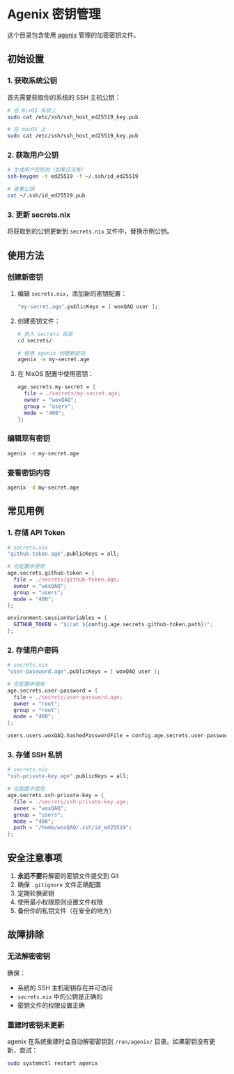 # Agenix 密钥管理

这个目录包含使用 [agenix](https://github.com/ryantm/agenix) 管理的加密密钥文件。

## 初始设置

### 1. 获取系统公钥

首先需要获取你的系统的 SSH 主机公钥：

```bash
# 在 NixOS 系统上
sudo cat /etc/ssh/ssh_host_ed25519_key.pub

# 在 macOS 上
sudo cat /etc/ssh/ssh_host_ed25519_key.pub
```

### 2. 获取用户公钥

```bash
# 生成用户密钥对（如果还没有）
ssh-keygen -t ed25519 -f ~/.ssh/id_ed25519

# 查看公钥
cat ~/.ssh/id_ed25519.pub
```

### 3. 更新 secrets.nix

将获取到的公钥更新到 `secrets.nix` 文件中，替换示例公钥。

## 使用方法

### 创建新密钥

1. 编辑 `secrets.nix`，添加新的密钥配置：
   ```nix
   "my-secret.age".publicKeys = [ woxQAQ user ];
   ```

2. 创建密钥文件：
   ```bash
   # 进入 secrets 目录
   cd secrets/
   
   # 使用 agenix 创建新密钥
   agenix -e my-secret.age
   ```

3. 在 NixOS 配置中使用密钥：
   ```nix
   age.secrets.my-secret = {
     file = ./secrets/my-secret.age;
     owner = "woxQAQ";
     group = "users";
     mode = "400";
   };
   ```

### 编辑现有密钥

```bash
agenix -e my-secret.age
```

### 查看密钥内容

```bash
agenix -d my-secret.age
```

## 常见用例

### 1. 存储 API Token

```nix
# secrets.nix
"github-token.age".publicKeys = all;

# 在配置中使用
age.secrets.github-token = {
  file = ./secrets/github-token.age;
  owner = "woxQAQ";
  group = "users";
  mode = "400";
};

environment.sessionVariables = {
  GITHUB_TOKEN = "$(cat ${config.age.secrets.github-token.path})";
};
```

### 2. 存储用户密码

```nix
# secrets.nix
"user-password.age".publicKeys = [ woxQAQ user ];

# 在配置中使用
age.secrets.user-password = {
  file = ./secrets/user-password.age;
  owner = "root";
  group = "root";
  mode = "400";
};

users.users.woxQAQ.hashedPasswordFile = config.age.secrets.user-password.path;
```

### 3. 存储 SSH 私钥

```nix
# secrets.nix
"ssh-private-key.age".publicKeys = all;

# 在配置中使用
age.secrets.ssh-private-key = {
  file = ./secrets/ssh-private-key.age;
  owner = "woxQAQ";
  group = "users";
  mode = "400";
  path = "/home/woxQAQ/.ssh/id_ed25519";
};
```

## 安全注意事项

1. **永远不要**将解密的密钥文件提交到 Git
2. 确保 `.gitignore` 文件正确配置
3. 定期轮换密钥
4. 使用最小权限原则设置文件权限
5. 备份你的私钥文件（在安全的地方）

## 故障排除

### 无法解密密钥

确保：
- 系统的 SSH 主机密钥存在并可访问
- `secrets.nix` 中的公钥是正确的
- 密钥文件的权限设置正确

### 重建时密钥未更新

agenix 在系统重建时会自动解密密钥到 `/run/agenix/` 目录。如果密钥没有更新，尝试：

```bash
sudo systemctl restart agenix
``` 